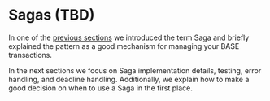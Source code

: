 # Sagas \(TBD\)

In one of the [previous sections](../../architecture-overview/) we introduced the term Saga and briefly explained the pattern as a good mechanism for managing your BASE transactions.

In the next sections we focus on Saga implementation details, testing, error handling, and deadline handling. Additionally, we explain how to make a good decision on when to use a Saga in the first place.

